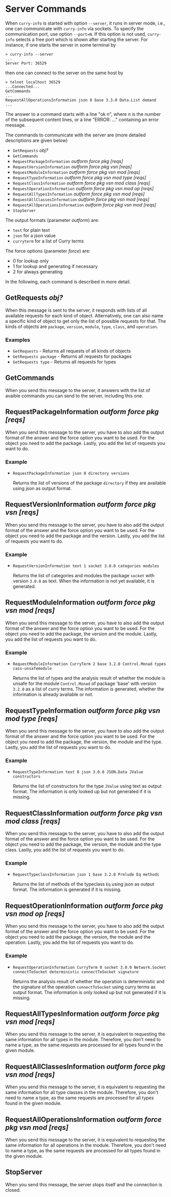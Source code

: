 # Server Commands

When `curry-info` is started with option `--server`,
it runs in server mode, i.e., one can communicate with `curry-info`
via sockets. To specify the communication port, use option `--port=N`.
If this option is not used, `curry-info` selects a free port
which is shown after starting the server.
For instance, if one starts the server in some terminal by

    > curry-info --server
    ...
    Server Port: 36529

then one can connect to the server on the same host by

    > telnet localhost 36529
    ...Connected...
    GetCommands
    ...
    RequestAllOperationsInformation json 0 base 3.3.0 Data.List demand
    ...

The answer to a command starts with a line "ok _n_", where _n_ is the number 
of the subsequent content lines, or a line "ERROR: ..." containing an
error message.

The commands to communicate with the server are
(more detailed descriptions are given below)

* `GetRequests` *obj?*
* `GetCommands`
* `RequestPackageInformation` *outform* *force* *pkg* *[reqs]*
* `RequestVersionInformation` *outform* *force* *pkg* *vsn* *[reqs]*
* `RequestModuleInformation` *outform* *force* *pkg* *vsn* *mod* *[reqs]*
* `RequestTypeInformation` *outform* *force* *pkg* *vsn* *mod* *type* *[reqs]*
* `RequestClassInformation` *outform* *force* *pkg* *vsn* *mod* *class* *[reqs]*
* `RequestOperationInformation` *outform* *force* *pkg* *vsn* *mod* *op* *[reqs]*
* `RequestAllTypesInformation` *outform* *force* *pkg* *vsn* *mod* *[reqs]*
* `RequestAllClassesInformation` *outform* *force* *pkg* *vsn* *mod* *[reqs]*
* `RequestAllOperationsInformation` *outform* *force* *pkg* *vsn* *mod* *[reqs]*
* `StopServer`

The output formats (parameter *outform*) are:
* `text` for plain text
* `json` for a json value
* `curryterm` for a list of Curry terms

The force options (parameter *force*) are:
* 0 for lookup only
* 1 for lookup and generating if necessary
* 2 for always generating

In the following, each command is described in more detail.

## GetRequests *obj?*

When this message is sent to the server, it responds with lists of all
available requests for each kind of object. Alternatively, one
can also name a specific kind of object to get only the list of
possible requests for that. The kinds of objects are `package`,
`version`, `module`, `type`, `class`, and `operation`.

### Examples

* `GetRequests`          - Returns all requests of all kinds of objects
* `GetRequests package`  - Returns all requests for packages
* `GetRequests type`     - Returns all requests for types

## GetCommands

When you send this message to the server, it answers with the list of avaible
commands you can send to the server, including this one.

## RequestPackageInformation *outform* *force* *pkg* *[reqs]*

When you send this message to the server, you have to also add the output format of the answer and the force option you want to be used. For the object you need to add the package. Lastly, you add the list of requests you want to do.

### Example

* `RequestPackageInformation json 0 directory versions`

  Returns the list of versions of the package `directory` if they are available
  using json as output format.

## RequestVersionInformation *outform* *force* *pkg* *vsn* *[reqs]*

When you send this message to the server, you have to also add the output format of the answer and the force option you want to be used. For the object you need to add the package and the version. Lastly, you add the list of requests you want to do.

### Example

* `RequestVersionInformation text 1 socket 3.0.0 categories modules`

  Returns the list of categories and modules the package `socket` with
  version `3.0.0` as text. When the information is not yet available,
  it is generated.

## RequestModuleInformation *outform* *force* *pkg* *vsn* *mod* *[reqs]*

When you send this message to the server, you have to also add the output format
of the answer and the force option you want to be used.
For the object you need to add the package, the version and the module.
Lastly, you add the list of requests you want to do.

### Example

* `RequestModuleInformation CurryTerm 2 base 3.2.0 Control.Monad types cass-unsafemodule`

  Returns the list of types and the analysis result of whether the module is
  unsafe for the module `Control.Monad` of package 'base' with version `3.2.0`
  as a list of curry terms.
  The information is generated, whether the information is already available
  or not.

## RequestTypeInformation *outform* *force* *pkg* *vsn* *mod* *type* *[reqs]*

When you send this message to the server, you have to also add the output format of the answer and the force option you want to be used. For the object you need to add the package, the version, the module and the type. Lastly, you add the list of requests you want to do.

### Example

* `RequestTypeInformation text 0 json 3.0.0 JSON.Data JValue constructors`

  Returns the list of constructors for the type `JValue` using text as
  output format. The information is only looked up but not generated
  if it is missing.

## RequestClassInformation *outform* *force* *pkg* *vsn* *mod* *class* *[reqs]*

When you send this message to the server, you have to also add the output format of the answer and the force option you want to be used. For the object you need to add the package, the version, the module and the type class. Lastly, you add the list of requests you want to do.

### Example

* `RequestTypeclassInformation json 1 base 3.2.0 Prelude Eq methods`

  Returns the list of methods of the typeclass `Eq` using json as output format.
  The information is generated if it is missing.

## RequestOperationInformation *outform* *force* *pkg* *vsn* *mod* *op* *[reqs]*

When you send this message to the server, you have to also add the output format of the answer and the force option you want to be used. For the object you need to add the package, the version, the module and the operation. Lastly, you add the list of requests you want to do.

### Example

* `RequestOperationInformation CurryTerm 0 socket 3.0.0 Network.Socket connectToSocket deterministic connectToSocket signature`

  Returns the analysis result of whether the operation is deterministic and
  the signature of the operation `connectToSocket` using curry terms as
  output format.
  The information is only looked up but not generated if it is missing.

## RequestAllTypesInformation *outform* *force* *pkg* *vsn* *mod* *[reqs]*

When you send this message to the server, it is equivalent to requesting the same information for all types in the module. Therefore, you don't need to name a type, as the same requests are processed for all types found in the given module.

## RequestAllClassesInformation *outform* *force* *pkg* *vsn* *mod* *[reqs]*

When you send this message to the server, it is equivalent to requesting the same information for all type classes in the module. Therefore, you don't need to name a type, as the same requests are processed for all types found in the given module.

## RequestAllOperationsInformation *outform* *force* *pkg* *vsn* *mod* *[reqs]*

When you send this message to the server, it is equivalent to requesting the same information for all operations in the module. Therefore, you don't need to name a type, as the same requests are processed for all types found in the given module.

## StopServer

When you send this message, the server stops itself and the connection is closed.